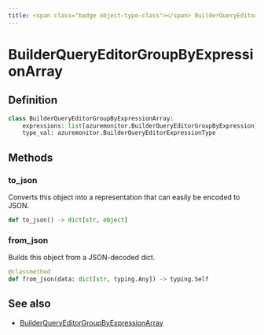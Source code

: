 ```yaml
---
title: <span class="badge object-type-class"></span> BuilderQueryEditorGroupByExpressionArray
---
```

# <span class="badge object-type-class"></span> BuilderQueryEditorGroupByExpressionArray

## Definition

```python
class BuilderQueryEditorGroupByExpressionArray:
    expressions: list[azuremonitor.BuilderQueryEditorGroupByExpression]
    type_val: azuremonitor.BuilderQueryEditorExpressionType
```
## Methods

### <span class="badge object-method"></span> to_json

Converts this object into a representation that can easily be encoded to JSON.

```python
def to_json() -> dict[str, object]
```

### <span class="badge object-method"></span> from_json

Builds this object from a JSON-decoded dict.

```python
@classmethod
def from_json(data: dict[str, typing.Any]) -> typing.Self
```

## See also

 * <span class="badge builder"></span> [BuilderQueryEditorGroupByExpressionArray](./builder-BuilderQueryEditorGroupByExpressionArray.md)
